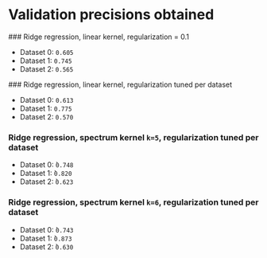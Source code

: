 # Validation precisions obtained

### Ridge regression, linear kernel, regularization = 0.1
- Dataset 0: `0.605`
- Dataset 1: `0.745`
- Dataset 2: `0.565`

### Ridge regression, linear kernel, regularization tuned per dataset
- Dataset 0: `0.613`
- Dataset 1: `0.775`
- Dataset 2: `0.570`

### Ridge regression, spectrum kernel `k=5`, regularization tuned per dataset
- Dataset 0: ̀`0.748`
- Dataset 1: ̀`0.820`
- Dataset 2: ̀`0.623`

### Ridge regression, spectrum kernel `k=6`, regularization tuned per dataset
- Dataset 0: ̀`0.743`
- Dataset 1: ̀`0.873`
- Dataset 2: ̀`0.630`
